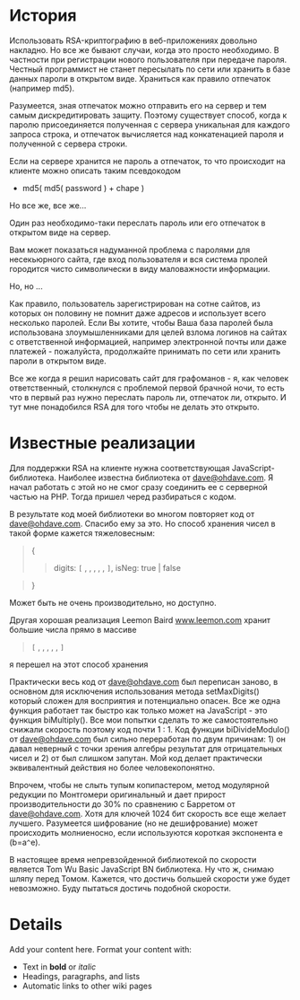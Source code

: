 # История #

Использовать RSA-криптографию в веб-приложениях довольно накладно. Но все же бывают случаи, когда это просто необходимо. В частности при регистрации нового пользователя при передаче пароля. Честный программист не станет пересылать по сети или хранить в базе данных пароли в открытом виде. Храниться как правило отпечаток (например md5).

Разумеется, зная отпечаток можно отправить его на сервер и тем самым дискредитировать защиту. Поэтому существует способ, когда к паролю присоединяется полученная с сервера уникальная для каждого запроса строка, и отпечаток вычисляется над конкатенацией пароля и полученной с сервера строки.

Если на сервере хранится не пароль а отпечаток, то что происходит на клиенте можно описать таким псевдокодом
  * md5( md5( password ) + chape )

Но все же, все же...

Один раз необходимо-таки переслать пароль или его отпечаток в открытом виде на сервер.

Вам может показаться надуманной проблема с паролями для несекьюрного сайта, где вход пользователя и вся система пролей городится чисто символически в виду маловажности информации.

Но, но ...

Как правило, пользователь зарегистрирован на сотне сайтов, из которых он половину не помнит даже адресов и использует всего несколько паролей. Если Вы хотите, чтобы Ваша база паролей была использована злоумышленниками для целей взлома логинов на сайтах с ответственной информацией, например электронной почты или даже платежей - пожалуйста, продолжайте принимать по сети или хранить пароли в открытом виде.

Все же когда я решил нарисовать сайт для графоманов - я, как человек ответственный, столкнулся с проблемой первой брачной ночи, то есть что в первый раз нужно переслать пароль ли, отпечаток ли, открыто. И тут мне понадобился RSA для того чтобы не делать это открыто.

# Известные реализации #

Для поддержки RSA на клиенте нужна соответствующая JavaScript-библиотека. Наиболее известна библиотека от dave@ohdave.com. Я начал работать с этой но не смог сразу соединить ее с серверной частью на PHP. Тогда пришел черед разбираться с кодом.

В результате код моей библиотеки во многом повторяет код от dave@ohdave.com. Спасибо ему за это. Но способ хранения чисел в такой форме кажется тяжеловесным:

> {
> > digits: `[`  ,  ,  ,  ,  ,  `]`,
> > isNeg: true | false

> }

Может быть не очень производительно, но доступно.

Другая хорошая реализация Leemon Baird www.leemon.com хранит большие числа прямо в массиве

> `[`  ,  ,  ,  ,  ,  `]`

я перешел на этот способ хранения

Практически весь код от dave@ohdave.com был переписан заново, в основном для исключения использования метода setMaxDigits() который сложен для восприятия и потенциально опасен. Все же одна функция работает так быстро как только может на JavaScript - это функция biMultiply(). Все мои попытки сделать то же самостоятельно снижали скорость поэтому код почти 1 : 1. Код функции biDivideModulo() от dave@ohdave.com был сильно переработан по двум причинам: 1) он давал неверный с точки зрения алгебры результат для отрицательных чисел и 2) от был слишком запутан. Мой код делает практически эквивалентный действия но
более человекопонятно.

Впрочем, чтобы не слыть тупым копипастером, метод модулярной редукции по Монтгомери оригинальный и дает прирост производительности до 30% по сравнению с Барретом от dave@ohdave.com. Хотя для ключей 1024 бит скорость все еще желает лучшего. Разумеется шифрование (но не дешифрование) может происходить молниеносно, если используются короткая экспонента e (b=a`^`e).

В настоящее время непревзойденной библиотекой по скорости является Tom Wu Basic JavaScript BN библиотека. Ну что ж, снимаю шляпу перед Томом. Кажется, что достичь большей скорости уже будет невозможно. Буду пытаться достичь подобной скорости.

# Details #

Add your content here.  Format your content with:
  * Text in **bold** or _italic_
  * Headings, paragraphs, and lists
  * Automatic links to other wiki pages